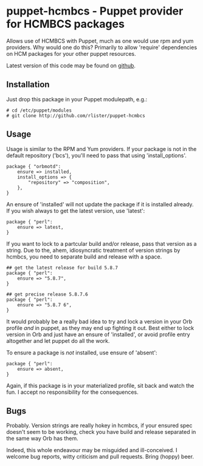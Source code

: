 puppet-hcmbcs - Puppet provider for HCMBCS packages
===================================================

Allows use of HCMBCS with Puppet, much as one would use rpm and yum
providers. Why would one do this? Primarily to allow 'require'
dependencies on HCM packages for your other puppet resources.

Latest version of this code may be found on
[github](http://github.com/rlister/puppet-hcmbcs).
    
Installation
------------

Just drop this package in your Puppet modulepath, e.g.:

    # cd /etc/puppet/modules
    # git clone http://github.com/rlister/puppet-hcmbcs

Usage
-----

Usage is similar to the RPM and Yum providers. If your package is not
in the default repository ('bcs'), you'll need to pass that using
'install_options'.
    
    package { "orbmotd":
        ensure => installed,
        install_options => {
            "repository" => "composition",
        },
    }

An ensure of 'installed' will not update the package if it is installed
already. If you wish always to get the latest version, use 'latest':

    package { "perl":
        ensure => latest,
    }

If you want to lock to a partcular build and/or release, pass that
version as a string. Due to the, ahem, idiosyncratic treatment of
version strings by hcmbcs, you need to separate build and release with
a space.

    ## get the latest release for build 5.8.7
    package { "perl":
        ensure => "5.8.7",
    }

    ## get precise release 5.8.7.6
    package { "perl":
        ensure => "5.8.7 6",
    }

It would probably be a really bad idea to try and lock a version in
your Orb profile *and* in puppet, as they may end up fighting it out.
Best either to lock version in Orb and just have an ensure of
'installed', or avoid profile entry altogether and let puppet do all
the work.

To ensure a package is *not* installed, use ensure of 'absent':

    package { "perl":
        ensure => absent,
    }
    
Again, if this package is in your materialized profile, sit back and
watch the fun. I accept no responsibility for the consequences.

Bugs
----

Probably. Version strings are really hokey in hcmbcs, if your ensured
spec doesn't seem to be working, check you have build and release
separated in the same way Orb has them.

Indeed, this whole endeavour may be misguided and ill-conceived. I
welcome bug reports, witty criticism and pull requests. Bring (hoppy)
beer.
